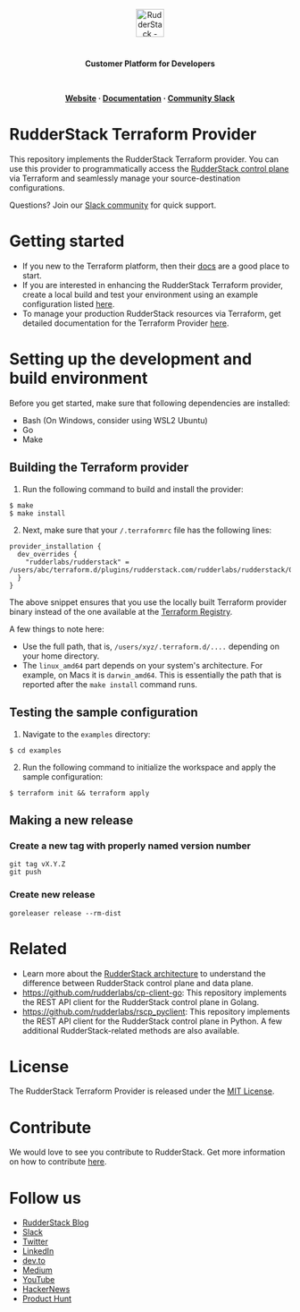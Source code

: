 <p align="center"><a href="https://rudderstack.com"><img src="https://user-images.githubusercontent.com/59817155/126267034-ae9870b7-9137-4f45-be65-d621b055a972.png" alt="RudderStack - Customer Data Platform for Developers" height="50"/></a></p>
<h1 align="center"></h1>
<p align="center"><b>Customer Platform for Developers</b></p>
<br/>

<p align="center">
  <b>
    <a href="https://rudderstack.com">Website</a>
    ·
    <a href="https://registry.terraform.io/providers/rudderlabs/rudderstack/latest/docs">Documentation</a>
    ·
    <a href="https://rudderstack.com/join-rudderstack-slack-community">Community Slack</a>
  </b>
</p>


# RudderStack Terraform Provider

This repository implements the RudderStack Terraform provider. You can use this provider to programmatically access the [RudderStack control plane](https://www.rudderstack.com/docs/get-started/rudderstack-architecture/#control-plane) via Terraform and seamlessly manage your source-destination configurations.

Questions? Join our [Slack community](https://resources.rudderstack.com/join-rudderstack-slack) for quick support.

# Getting started

- If you new to the Terraform platform, then their [docs](https://www.terraform.io/intro) are a good place to start.
- If you are interested in enhancing the RudderStack Terraform provider, create a local build and test your environment using an example configuration listed [here](#example).
- To manage your production RudderStack resources via Terraform, get detailed documentation for the Terraform Provider [here](docs/index.md).

<a id="example"></a>
# Setting up the development and build environment

Before you get started, make sure that following dependencies are installed:

- Bash (On Windows, consider using WSL2 Ubuntu) 
- Go
- Make

## Building the Terraform provider

1. Run the following command to build and install the provider:

```shell
$ make
$ make install
```

2. Next, make sure that your `/.terraformrc` file has the following lines: 

```
provider_installation {
  dev_overrides {
    "rudderlabs/rudderstack" = /users/abc/terraform.d/plugins/rudderstack.com/rudderlabs/rudderstack/0.2.12/linux_amd64/"
  }
}
```

The above snippet ensures that you use the locally built Terraform provider binary instead of the one available at the [Terraform Registry](https://registry.terraform.io).

A few things to note here:

- Use the full path, that is, `/users/xyz/.terraform.d/....` depending on your home directory.
- The `linux_amd64` part depends on your system's architecture. For example, on Macs it is `darwin_amd64`. This is essentially the path that is reported after the `make install` command runs.

## Testing the sample configuration

1. Navigate to the `examples` directory: 

```shell
$ cd examples
```

2. Run the following command to initialize the workspace and apply the sample configuration:

```shell
$ terraform init && terraform apply
```

## Making a new release

### Create a new tag with properly named version number

``` shell
git tag vX.Y.Z
git push
```

### Create new release

``` shell
goreleaser release --rm-dist
``` 

# Related

- Learn more about the [RudderStack architecture](https://www.rudderstack.com/docs/get-started/rudderstack-architecture/) to understand the difference between RudderStack control plane and data plane.
- https://github.com/rudderlabs/cp-client-go: This repository implements the REST API client for the RudderStack control plane in Golang.
- https://github.com/rudderlabs/rscp_pyclient: This repository implements the REST API client for the RudderStack control plane in Python. A few additional RudderStack-related methods are also available.

<!--
   1) https://github.com/rudderlabs/segment-migrator : Source code for segment migrator web app. Helps migrate from
      Segment to RudderStack.
   1) http://segment-migrator.dev-rudder.rudderlabs.com/ : If you are trying to migrate from Segment to RudderStack, you can use this web app to migrate. 
-->
# License

The RudderStack Terraform Provider is released under the [MIT License][mit_license].

# Contribute

We would love to see you contribute to RudderStack. Get more information on how to contribute [here](CONTRIBUTING.md).

# Follow us

- [RudderStack Blog][rudderstack-blog]
- [Slack][slack]
- [Twitter][twitter]
- [LinkedIn][linkedin]
- [dev.to][devto]
- [Medium][medium]
- [YouTube][youtube]
- [HackerNews][hackernews]
- [Product Hunt][producthunt]

<!----variables---->

[slack]: https://resources.rudderstack.com/join-rudderstack-slack
[twitter]: https://twitter.com/rudderstack
[linkedin]: https://www.linkedin.com/company/rudderlabs/
[devto]: https://dev.to/rudderstack
[medium]: https://rudderstack.medium.com/
[youtube]: https://www.youtube.com/channel/UCgV-B77bV_-LOmKYHw8jvBw
[rudderstack-blog]: https://rudderstack.com/blog/
[hackernews]: https://news.ycombinator.com/item?id=21081756
[producthunt]: https://www.producthunt.com/posts/rudderstack
[mit_license]: https://opensource.org/licenses/MIT
[agplv3_license]: https://www.gnu.org/licenses/agpl-3.0-standalone.html
[sspl_license]: https://www.mongodb.com/licensing/server-side-public-license
[config-generator]: https://github.com/rudderlabs/config-generator
[config-generator-section]: https://github.com/rudderlabs/rudder-server/blob/master/README.md#rudderstack-config-generator
[rudder-logo]: https://repository-images.githubusercontent.com/197743848/b352c900-dbc8-11e9-9d45-4deb9274101f
